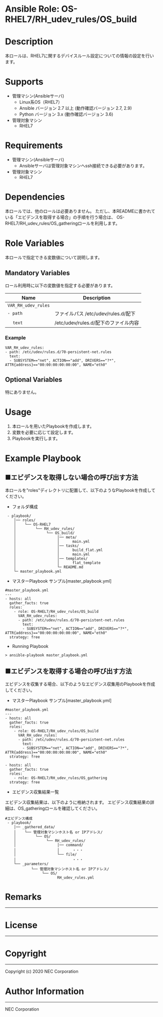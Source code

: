 Ansible Role: OS-RHEL7/RH_udev_rules/OS_build
=======================================================
# Description
本ロールは、RHEL7に関するデバイスルール設定についての情報の設定を行います。

# Supports
- 管理マシン(Ansibleサーバ)
  * Linux系OS（RHEL7）
  * Ansible バージョン 2.7 以上 (動作確認バージョン 2.7, 2.9)
  * Python バージョン 3.x  (動作確認バージョン 3.6)
- 管理対象マシン
  * RHEL7

# Requirements
- 管理マシン(Ansibleサーバ)
  * Ansibleサーバは管理対象マシンへssh接続できる必要があります。
- 管理対象マシン
  * RHEL7

# Dependencies

本ロールでは、他のロールは必要ありません。
ただし、本READMEに書かれている「エビデンスを取得する場合」の手順を行う場合は、
OS-RHEL7/RH_udev_rules/OS_gatheringロールを利用します。

# Role Variables

本ロールで指定できる変数値について説明します。

## Mandatory Variables

ロール利用時に以下の変数値を指定する必要があります。

| Name | Description | 
| ---- | ----------- | 
| `VAR_RH_udev_rules` | | 
| `- path` | ファイルパス /etc/udev/rules.d/配下 | 
| &nbsp;&nbsp;&nbsp;&nbsp;`text` | /etc/udev/rules.d/配下のファイル内容 | 

### Example
~~~
VAR_RH_udev_rules:
- path: /etc/udev/rules.d/70-persistent-net.rules
  text:
  - SUBSYSTEM=="net", ACTION=="add", DRIVERS=="?*", ATTR{address}=="00:00:00:00:00:00", NAME="eth0"
~~~


## Optional Variables

特にありません。

# Usage

1. 本ロールを用いたPlaybookを作成します。
2. 変数を必要に応じて設定します。
3. Playbookを実行します。

# Example Playbook

## ■エビデンスを取得しない場合の呼び出す方法

本ロールを"roles"ディレクトリに配置して、以下のようなPlaybookを作成してください。

- フォルダ構成

~~~
 - playbook/
    │── roles/
    │    └── OS-RHEL7
    │         └── RH_udev_rules/
    │              └── OS_build/
    │                   │── meta/
    │                   │      main.yml
    │                   │── tasks/
    │                   │      build_flat.yml
    │                   │      main.yml
    │                   │── templates/
    │                   │      flat_template
    │                   └─ README.md
    └─ master_playbook.yml
~~~

- マスターPlaybook サンプル[master_playbook.yml]

~~~
#master_playbook.yml
---
- hosts: all
  gather_facts: true
  roles:
    - role: OS-RHEL7/RH_udev_rules/OS_build
      VAR_RH_udev_rules:
      - path: /etc/udev/rules.d/70-persistent-net.rules
        text:
        - SUBSYSTEM=="net", ACTION=="add", DRIVERS=="?*", ATTR{address}=="00:00:00:00:00:00", NAME="eth0"
  strategy: free
~~~

- Running Playbook

~~~
> ansible-playbook master_playbook.yml
~~~

## ■エビデンスを取得する場合の呼び出す方法

エビデンスを収集する場合、以下のようなエビデンス収集用のPlaybookを作成してください。  

- マスターPlaybook サンプル[master_playbook.yml]

~~~
#master_playbook.yml
---
- hosts: all
  gather_facts: true
  roles:
    - role: OS-RHEL7/RH_udev_rules/OS_build
      VAR_RH_udev_rules:
      - path: /etc/udev/rules.d/70-persistent-net.rules
        text:
        - SUBSYSTEM=="net", ACTION=="add", DRIVERS=="?*", ATTR{address}=="00:00:00:00:00:00", NAME="eth0"
  strategy: free

- hosts: all
  gather_facts: true
  roles:
    - role: OS-RHEL7/RH_udev_rules/OS_gathering
  strategy: free
~~~

- エビデンス収集結果一覧

エビデンス収集結果は、以下のように格納されます。
エビデンス収集結果の詳細は、OS_gatheringロールを確認してください。

~~~
#エビデンス構成
 - playbook/
    │── _gathered_data/
    │    └── 管理対象マシンホスト名 or IPアドレス/
    │         └── OS/
    │              └── RH_udev_rules/
    │                   │── command/
    │                   │      ・・・
    │                   └── file/
    │                          ・・・
    └── _parameters/
            └── 管理対象マシンホスト名 or IPアドレス/
                 └── OS/
                        RH_udev_rules.yml
~~~

# Remarks
-------

# License
-------

# Copyright
---------
Copyright (c) 2020 NEC Corporation

# Author Information
------------------
NEC Corporation

